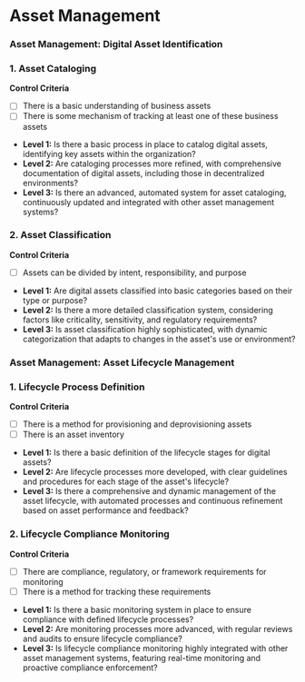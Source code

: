 # Asset Management

### Asset Management: Digital Asset Identification

### 1. Asset Cataloging

**Control Criteria**

- [ ]  There is a basic understanding of business assets
- [ ]  There is some mechanism of tracking at least one of these business assets
- **Level 1:** Is there a basic process in place to catalog digital assets, identifying key assets within the organization?
- **Level 2:** Are cataloging processes more refined, with comprehensive documentation of digital assets, including those in decentralized environments?
- **Level 3:** Is there an advanced, automated system for asset cataloging, continuously updated and integrated with other asset management systems?

### 2. Asset Classification

**Control Criteria**

- [ ]  Assets can be divided by intent, responsibility, and purpose
- **Level 1:** Are digital assets classified into basic categories based on their type or purpose?
- **Level 2:** Is there a more detailed classification system, considering factors like criticality, sensitivity, and regulatory requirements?
- **Level 3:** Is asset classification highly sophisticated, with dynamic categorization that adapts to changes in the asset's use or environment?

### Asset Management: Asset Lifecycle Management

### 1. Lifecycle Process Definition

**Control Criteria**

- [ ]  There is a method for provisioning and deprovisioning assets
- [ ]  There is an asset inventory
- **Level 1:** Is there a basic definition of the lifecycle stages for digital assets?
- **Level 2:** Are lifecycle processes more developed, with clear guidelines and procedures for each stage of the asset's lifecycle?
- **Level 3:** Is there a comprehensive and dynamic management of the asset lifecycle, with automated processes and continuous refinement based on asset performance and feedback?

### 2. Lifecycle Compliance Monitoring

**Control Criteria**

- [ ]  There are compliance, regulatory, or framework requirements for monitoring
- [ ]  There is a method for tracking these requirements
- **Level 1:** Is there a basic monitoring system in place to ensure compliance with defined lifecycle processes?
- **Level 2:** Are monitoring processes more advanced, with regular reviews and audits to ensure lifecycle compliance?
- **Level 3:** Is lifecycle compliance monitoring highly integrated with other asset management systems, featuring real-time monitoring and proactive compliance enforcement?